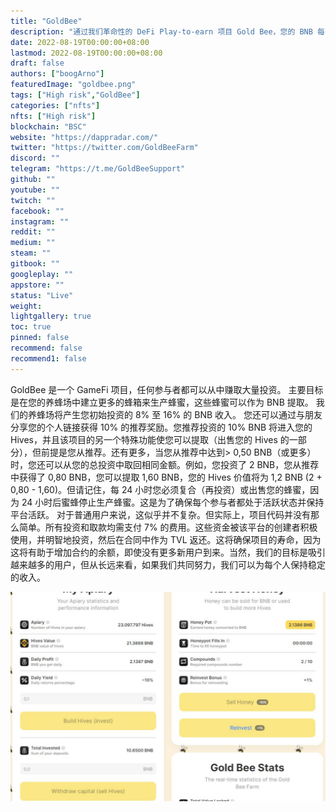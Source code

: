 ```yaml
---
title: "GoldBee"
description: "通过我们革命性的 DeFi Play-to-earn 项目 Gold Bee，您的 BNB 每日最高可赚取 16%"
date: 2022-08-19T00:00:00+08:00
lastmod: 2022-08-19T00:00:00+08:00
draft: false
authors: ["boogArno"]
featuredImage: "goldbee.png"
tags: ["High risk","GoldBee"]
categories: ["nfts"]
nfts: ["High risk"]
blockchain: "BSC"
website: "https://dappradar.com/"
twitter: "https://twitter.com/GoldBeeFarm"
discord: ""
telegram: "https://t.me/GoldBeeSupport"
github: ""
youtube: ""
twitch: ""
facebook: ""
instagram: ""
reddit: ""
medium: ""
steam: ""
gitbook: ""
googleplay: ""
appstore: ""
status: "Live"
weight: 
lightgallery: true
toc: true
pinned: false
recommend: false
recommend1: false
---
```

GoldBee 是一个 GameFi 项目，任何参与者都可以从中赚取大量投资。
主要目标是在您的养蜂场中建立更多的蜂箱来生产蜂蜜，这些蜂蜜可以作为 BNB 提取。
我们的养蜂场将产生您初始投资的 8% 至 16% 的 BNB 收入。
您还可以通过与朋友分享您的个人链接获得 10% 的推荐奖励。您推荐投资的 10% BNB 将进入您的 Hives，并且该项目的另一个特殊功能使您可以提取（出售您的 Hives 的一部分），但前提是您从推荐。还有更多，当您从推荐中达到> 0,50 BNB（或更多）时，您还可以从您的总投资中取回相同金额。例如，您投资了 2 BNB，您从推荐中获得了 0,80 BNB，您可以提取 1,60 BNB，您的 Hives 价值将为 1,2 BNB (2 + 0,80 - 1,60)。但请记住，每 24 小时您必须复合（再投资）或出售您的蜂蜜，因为 24 小时后蜜蜂停止生产蜂蜜。这是为了确保每个参与者都处于活跃状态并保持平台活跃。
对于普通用户来说，这似乎并不复杂。但实际上，项目代码并没有那么简单。所有投资和取款均需支付 7% 的费用。这些资金被该平台的创建者积极使用，并明智地投资，然后在合同中作为 TVL 返还。这将确保项目的寿命，因为这将有助于增加合约的余额，即使没有更多新用户到来。当然，我们的目标是吸引越来越多的用户，但从长远来看，如果我们共同努力，我们可以为每个人保持稳定的收入。

![goldbee-dapp-high-risk-bsc-image1_e0701b340b40586365b281b4e382f3d0](goldbee-dapp-high-risk-bsc-image1_e0701b340b40586365b281b4e382f3d0.png)